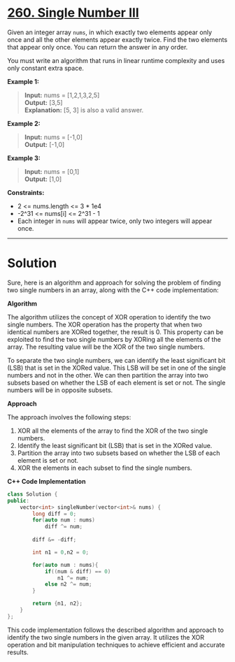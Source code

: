 # [260. Single Number III](https://leetcode.com/problems/single-number-iii/)

Given an integer array `nums`, in which exactly two elements appear only once and all the other elements appear exactly twice. Find the two elements that appear only once. You can return the answer in any order.

You must write an algorithm that runs in linear runtime complexity and uses only constant extra space.

**Example 1:**

>**Input:** nums = [1,2,1,3,2,5]<br>
**Output:** [3,5]<br>
**Explanation:**  [5, 3] is also a valid answer.

**Example 2:**

>**Input:** nums = [-1,0]<br>
**Output:** [-1,0]

**Example 3:**

>**Input:** nums = [0,1]<br>
**Output:** [1,0]

**Constraints:**

- 2 <= nums.length <= 3 * 1e4
- -2^31 <= nums[i] <= 2^31 - 1
- Each integer in `nums` will appear twice, only two integers will appear once.
---
# Solution
Sure, here is an algorithm and approach for solving the problem of finding two single numbers in an array, along with the C++ code implementation:

**Algorithm**

The algorithm utilizes the concept of XOR operation to identify the two single numbers. The XOR operation has the property that when two identical numbers are XORed together, the result is 0. This property can be exploited to find the two single numbers by XORing all the elements of the array. The resulting value will be the XOR of the two single numbers.

To separate the two single numbers, we can identify the least significant bit (LSB) that is set in the XORed value. This LSB will be set in one of the single numbers and not in the other. We can then partition the array into two subsets based on whether the LSB of each element is set or not. The single numbers will be in opposite subsets.

**Approach**

The approach involves the following steps:

1. XOR all the elements of the array to find the XOR of the two single numbers.
2. Identify the least significant bit (LSB) that is set in the XORed value.
3. Partition the array into two subsets based on whether the LSB of each element is set or not.
4. XOR the elements in each subset to find the single numbers.

**C++ Code Implementation**

```c++
class Solution {
public:
    vector<int> singleNumber(vector<int>& nums) {
        long diff = 0;
        for(auto num : nums)
            diff ^= num;
        
        diff &= -diff;

        int n1 = 0,n2 = 0;

        for(auto num : nums){
            if((num & diff) == 0)
                n1 ^= num;
            else n2 ^= num;
        }

        return {n1, n2};
    }
};
```

This code implementation follows the described algorithm and approach to identify the two single numbers in the given array. It utilizes the XOR operation and bit manipulation techniques to achieve efficient and accurate results.